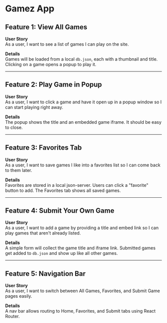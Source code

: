 # Gamez App

## Feature 1: View All Games

**User Story**  
As a user, I want to see a list of games I can play on the site.

**Details**  
Games will be loaded from a local `db.json`, each with a thumbnail and title. Clicking on a game opens a popup to play it.

---

## Feature 2: Play Game in Popup

**User Story**  
As a user, I want to click a game and have it open up in a popup window so I can start playing right away.

**Details**  
The popup shows the title and an embedded game iframe. It should be easy to close.

---

## Feature 3: Favorites Tab

**User Story**  
As a user, I want to save games I like into a favorites list so I can come back to them later.

**Details**  
Favorites are stored in a local json-server. Users can click a "favorite" button to add. The Favorites tab shows all saved games.

---

## Feature 4: Submit Your Own Game

**User Story**  
As a user, I want to add a game by providing a title and embed link so I can play games that aren't already listed.

**Details**  
A simple form will collect the game title and iframe link. Submitted games get added to `db.json` and show up like all other games.

---

## Feature 5: Navigation Bar

**User Story**  
As a user, I want to switch between All Games, Favorites, and Submit Game pages easily.

**Details**  
A nav bar allows routing to Home, Favorites, and Submit tabs using React Router.
